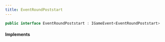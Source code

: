 ```yaml
---
title: EventRoundPoststart
---
```


```csharp
public interface EventRoundPoststart : IGameEvent<EventRoundPoststart>
```

#### Implements

